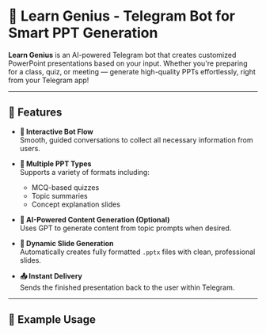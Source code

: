 # 🤖 Learn Genius - Telegram Bot for Smart PPT Generation

**Learn Genius** is an AI-powered Telegram bot that creates customized PowerPoint presentations based on your input. Whether you're preparing for a class, quiz, or meeting — generate high-quality PPTs effortlessly, right from your Telegram app!

---

## 🚀 Features

- **📌 Interactive Bot Flow**  
  Smooth, guided conversations to collect all necessary information from users.

- **📝 Multiple PPT Types**  
  Supports a variety of formats including:
  - MCQ-based quizzes
  - Topic summaries
  - Concept explanation slides

- **🤖 AI-Powered Content Generation (Optional)**  
  Uses GPT to generate content from topic prompts when desired.

- **📄 Dynamic Slide Generation**  
  Automatically creates fully formatted `.pptx` files with clean, professional slides.

- **📤 Instant Delivery**  
  Sends the finished presentation back to the user within Telegram.

---

## 💬 Example Usage

